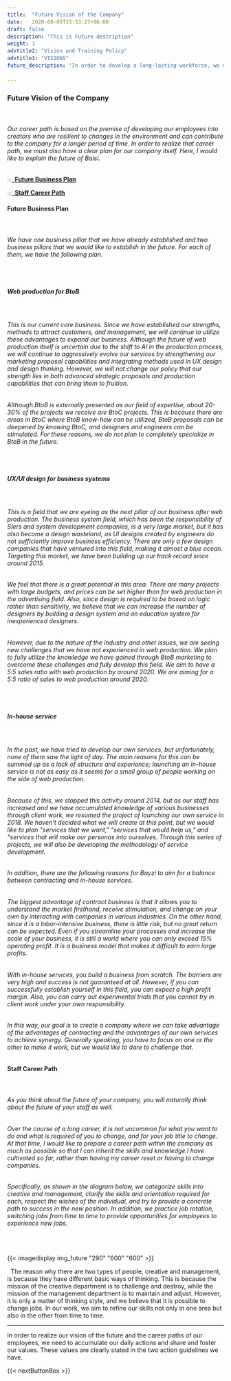 ```yaml
---
title:  "Future Vision of the Company"
date:   2020-08-05T15:53:27+06:00
draft: false
description: "This is Future description"
weight: 3
advtitle2: "Vision and Training Policy"
advtitle3: "VISIONS"
future_description: "In order to develop a long-lasting workforce, we must also have a clear plan for our company itself. In this section, we will discuss the company's future vision."

---
```


### **Future Vision of the Company**
&nbsp;
###### Our career path is based on the premise of developing our employees into creators who are resilient to changes in the environment and can contribute to the company for a longer period of time. In order to realize that career path, we must also have a clear plan for our company itself. Here, I would like to explain the future of Baisi.

![Image Not available](../../ico_arw_page_anchor.gif)[**&nbsp; Future Business Plan**](#future-business-plan)

![Image Not Available](../../ico_arw_page_anchor.gif)[**&nbsp; Staff Career Path**](#staff-career-path)

#### **Future Business Plan**
&nbsp;
###### We have one business pillar that we have already established and two business pillars that we would like to establish in the future. For each of them, we have the following plan.
&nbsp;

##### **Web production for BtoB**
&nbsp;
###### This is our current core business. Since we have established our strengths, methods to attract customers, and management, we will continue to utilize these advantages to expand our business. Although the future of web production itself is uncertain due to the shift to AI in the production process, we will continue to aggressively evolve our services by strengthening our marketing proposal capabilities and integrating methods used in UX design and design thinking. However, we will not change our policy that our strength lies in both advanced strategic proposals and production capabilities that can bring them to fruition.
###### Although BtoB is externally presented as our field of expertise, about 20-30% of the projects we receive are BtoC projects. This is because there are areas in BtoC where BtoB know-how can be utilized, BtoB proposals can be deepened by knowing BtoC, and designers and engineers can be stimulated. For these reasons, we do not plan to completely specialize in BtoB in the future.
&nbsp;

##### **UX/UI design for business systems**
&nbsp;
###### This is a field that we are eyeing as the next pillar of our business after web production. The business system field, which has been the responsibility of SIers and system development companies, is a very large market, but it has also become a design wasteland, as UI designs created by engineers do not sufficiently improve business efficiency. There are only a few design companies that have ventured into this field, making it almost a blue ocean. Targeting this market, we have been building up our track record since around 2015.
###### We feel that there is a great potential in this area. There are many projects with large budgets, and prices can be set higher than for web production in the advertising field. Also, since design is required to be based on logic rather than sensitivity, we believe that we can increase the number of designers by building a design system and an education system for inexperienced designers.
###### However, due to the nature of the industry and other issues, we are seeing new challenges that we have not experienced in web production. We plan to fully utilize the knowledge we have gained through BtoB marketing to overcome these challenges and fully develop this field. We aim to have a 5:5 sales ratio with web production by around 2020. We are aiming for a 5:5 ratio of sales to web production around 2020.
&nbsp;

##### **In-house service**
&nbsp;
###### In the past, we have tried to develop our own services, but unfortunately, none of them saw the light of day. The main reasons for this can be summed up as a lack of structure and experience; launching an in-house service is not as easy as it seems for a small group of people working on the side of web production.
###### Because of this, we stopped this activity around 2014, but as our staff has increased and we have accumulated knowledge of various businesses through client work, we resumed the project of launching our own service in 2018. We haven't decided what we will create at this point, but we would like to plan "services that we want," "services that would help us," and "services that will make our personas into ourselves. Through this series of projects, we will also be developing the methodology of service development.
###### In addition, there are the following reasons for Bayzi to aim for a balance between contracting and in-house services.
###### The biggest advantage of contract business is that it allows you to understand the market firsthand, receive stimulation, and change on your own by interacting with companies in various industries. On the other hand, since it is a labor-intensive business, there is little risk, but no great return can be expected. Even if you streamline your processes and increase the scale of your business, it is still a world where you can only exceed 15% operating profit. It is a business model that makes it difficult to earn large profits.
###### With in-house services, you build a business from scratch. The barriers are very high and success is not guaranteed at all. However, if you can successfully establish yourself in this field, you can expect a high profit margin. Also, you can carry out experimental trials that you cannot try in client work under your own responsibility.
###### In this way, our goal is to create a company where we can take advantage of the advantages of contracting and the advantages of our own services to achieve synergy. Generally speaking, you have to focus on one or the other to make it work, but we would like to dare to challenge that.

#### **Staff Career Path**
&nbsp;
###### As you think about the future of your company, you will naturally think about the future of your staff as well.
###### Over the course of a long career, it is not uncommon for what you want to do and what is required of you to change, and for your job title to change. At that time, I would like to prepare a career path within the company as much as possible so that I can inherit the skills and knowledge I have cultivated so far, rather than having my career reset or having to change companies.
###### Specifically, as shown in the diagram below, we categorize skills into creative and management, clarify the skills and orientation required for each, respect the wishes of the individual, and try to provide a concrete path to success in the new position. In addition, we practice job rotation, switching jobs from time to time to provide opportunities for employees to experience new jobs.
&nbsp;
<!-- ![Image Not Available](img_future_02.svg) -->

{{< imagedisplay img_future "290" "600" "600" >}}

&nbsp;
The reason why there are two types of people, creative and management, is because they have different basic ways of thinking. This is because the mission of the creative department is to challenge and destroy, while the mission of the management department is to maintain and adjust. However, it is only a matter of thinking style, and we believe that it is possible to change jobs. In our work, we aim to refine our skills not only in one area but also in the other from time to time.
&nbsp;

---
In order to realize our vision of the future and the career paths of our employees, we need to accumulate our daily actions and share and foster our values. These values are clearly stated in the two action guidelines we have.

{{< nextButtonBox >}}
